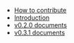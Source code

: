 * [How to contribute](https://github.com/thulab/tsfile/wiki/How-to-contribute)
* [Introduction](https://github.com/thulab/tsfile/wiki/Introduction)
* [v0.2.0 documents](https://github.com/thulab/tsfile/wiki/v0.2.0)
* [v0.3.1 documents](https://github.com/thulab/tsfile/wiki/v0.3.1)
